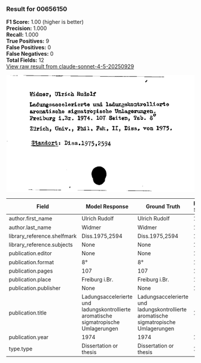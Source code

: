 ### Result for 00656150
**F1 Score:** 1.00 (higher is better)<br>**Precision:** 1.000<br>**Recall:** 1.000<br>**True Positives:** 9<br>**False Positives:** 0<br>**False Negatives:** 0<br>**Total Fields:** 12<br>[View raw result from claude-sonnet-4-5-20250929](https://github.com/RISE-UNIBAS/humanities_data_benchmark/blob/main/results/2025-09-30/T0230/request_T0230_00656150.json)

<img src="https://github.com/RISE-UNIBAS/humanities_data_benchmark/blob/main/benchmarks/zettelkatalog/images/00656150.jpg?raw=true" alt="00656150" width="600px">

| Field | Model Response | Ground Truth | Fuzzy Score | Match |
|-------|----------------|--------------|-------------|-------|
| author.first_name | Ulrich Rudolf | Ulrich Rudolf | 1.000 | ✅ |
| author.last_name | Widmer | Widmer | 1.000 | ✅ |
| library_reference.shelfmark | Diss.1975,2594 | Diss.1975,2594 | 1.000 | ✅ |
| library_reference.subjects | None | None | 1.000 | ✅ |
| publication.editor | None | None | 1.000 | ✅ |
| publication.format | 8° | 8° | 1.000 | ✅ |
| publication.pages | 107 | 107 | 1.000 | ✅ |
| publication.place | Freiburg i.Br. | Freiburg i.Br. | 1.000 | ✅ |
| publication.publisher | None | None | 1.000 | ✅ |
| publication.title | Ladungsaccelerierte und ladungskontrollierte aromatische sigmatropische Umlagerungen | Ladungsaccelerierte und ladungskontrollierte aromatische sigmatropische Umlagerungen | 1.000 | ✅ |
| publication.year | 1974 | 1974 | 1.000 | ✅ |
| type.type | Dissertation or thesis | Dissertation or thesis | 1.000 | ✅ |
